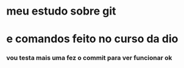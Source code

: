 # meu estudo sobre git 
# e comandos feito  no curso da dio 
### vou testa mais uma fez o commit para ver funcionar ok 

